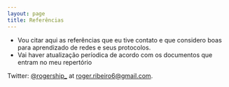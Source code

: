 ```yaml
---
layout: page
title: Referências
---
```


- Vou citar aqui as referências que eu tive contato e que considero boas para aprendizado de redes e seus protocolos.
- Vai haver atualização períodica de acordo com os documentos que entram no meu repertório







Twitter: [@rogership_](http://twitter.com/rogership_)
at [roger.ribeiro6@gmail.com](mailto:roger.ribeiro6@gmail.com).
